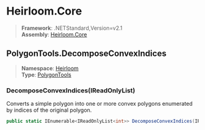 # Heirloom.Core

> **Framework**: .NETStandard,Version=v2.1  
> **Assembly**: [Heirloom.Core][0]  

## PolygonTools.DecomposeConvexIndices

> **Namespace**: [Heirloom][0]  
> **Type**: [PolygonTools][1]  

### DecomposeConvexIndices(IReadOnlyList<Vector>)

Converts a simple polygon into one or more convex polygons enumerated by indices of the original polygon.

```cs
public static IEnumerable<IReadOnlyList<int>> DecomposeConvexIndices(IReadOnlyList<Vector> points)
```

[0]: ../Heirloom.Core.md
[1]: Heirloom.PolygonTools.md

